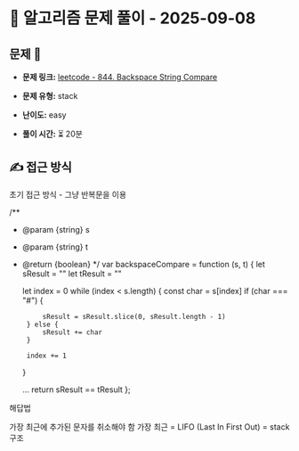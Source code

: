 # 📝 알고리즘 문제 풀이 - 2025-09-08

## 문제 📖

- **문제 링크:** [leetcode - 844. Backspace String Compare](https://leetcode.com/problems/backspace-string-compare/description/)

- **문제 유형:** stack

- **난이도:** easy

- **풀이 시간:** ⏳ 20분
## ✍ 접근 방식

초기 접근 방식 - 그냥 반복문을 이용


/**
 * @param {string} s
 * @param {string} t
 * @return {boolean}
 */
var backspaceCompare = function (s, t) {
    let sResult = ""
    let tResult = ""

    let index = 0
    while (index < s.length) {
        const char = s[index]
        if (char === "#") {
      
            sResult = sResult.slice(0, sResult.length - 1)
        } else {
            sResult += char
        }
    
        index += 1
    }

    ...
    return sResult == tResult
};


해답법

가장 최근에 추가된 문자를 취소해야 함
가장 최근 = LIFO (Last In First Out) = stack 구조 
